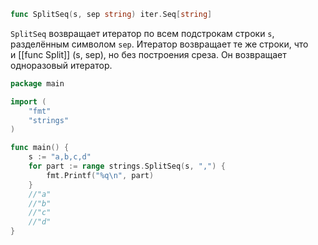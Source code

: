 ```go
func SplitSeq(s, sep string) iter.Seq[string]
```

`SplitSeq` возвращает итератор по всем подстрокам строки `s`, разделённым символом `sep`. Итератор возвращает те же строки, что и [[func Split]] (s, sep), но без построения среза. Он возвращает одноразовый итератор.

```go
package main

import (
	"fmt"
	"strings"
)

func main() {
	s := "a,b,c,d"
	for part := range strings.SplitSeq(s, ",") {
		fmt.Printf("%q\n", part)
	}
	//"a" 
	//"b" 
	//"c" 
	//"d"
}
```
